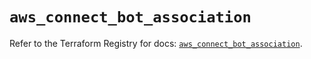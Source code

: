 # `aws_connect_bot_association`

Refer to the Terraform Registry for docs: [`aws_connect_bot_association`](https://registry.terraform.io/providers/hashicorp/aws/5.72.0/docs/resources/connect_bot_association).
